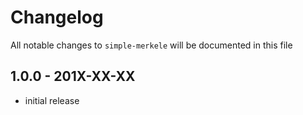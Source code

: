 # Changelog

All notable changes to `simple-merkele` will be documented in this file

## 1.0.0 - 201X-XX-XX

- initial release
